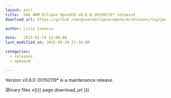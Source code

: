 ```yaml
---
layout: post
title:  GNU ARM Eclipse OpenOCD v0.8.0-20150119* released
download_url: https://github.com/gnuarmeclipse/openocd/releases/tag/gae-0.8.0-20150119

author: Liviu Ionescu

date:   2015-01-19 12:00:00
last_modified_at: 2015-09-10 21:36:00

categories:
  - releases
  - openocd

---
```


Version v0.8.0-20150119* is a maintenance release.

[Binary files »]({{ page.download_url }})
